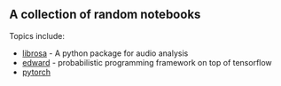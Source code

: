 ## A collection of random notebooks

Topics include:
* [librosa](https://github.com/librosa/librosa) - A python package for audio analysis
* [edward](http://edwardlib.org/) - probabilistic programming framework on top of tensorflow
* [pytorch](http://pytorch.org/)